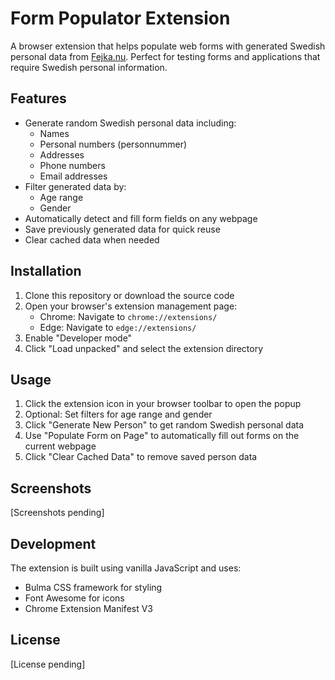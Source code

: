 # Form Populator Extension

A browser extension that helps populate web forms with generated Swedish personal data from [Fejka.nu](https://fejka.nu). Perfect for testing forms and applications that require Swedish personal information.

## Features

- Generate random Swedish personal data including:
  - Names
  - Personal numbers (personnummer)
  - Addresses
  - Phone numbers
  - Email addresses
- Filter generated data by:
  - Age range
  - Gender
- Automatically detect and fill form fields on any webpage
- Save previously generated data for quick reuse
- Clear cached data when needed

## Installation

1. Clone this repository or download the source code
2. Open your browser's extension management page:
   - Chrome: Navigate to `chrome://extensions/`
   - Edge: Navigate to `edge://extensions/`
3. Enable "Developer mode"
4. Click "Load unpacked" and select the extension directory

## Usage

1. Click the extension icon in your browser toolbar to open the popup
2. Optional: Set filters for age range and gender
3. Click "Generate New Person" to get random Swedish personal data
4. Use "Populate Form on Page" to automatically fill out forms on the current webpage
5. Click "Clear Cached Data" to remove saved person data

## Screenshots

[Screenshots pending]

## Development

The extension is built using vanilla JavaScript and uses:
- Bulma CSS framework for styling
- Font Awesome for icons
- Chrome Extension Manifest V3

## License

[License pending]